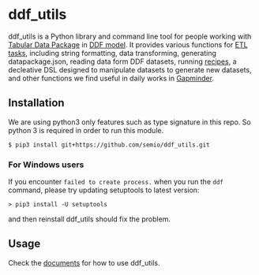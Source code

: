 # ddf_utils

ddf_utils is a Python library and command line tool for people working with
[Tabular Data Package][1] in [DDF model][2]. It provides various functions for [ETL tasks][3],
including string formatting, data transforming, generating datapackage.json,
reading data form DDF datasets, running [recipes][4], a decleative
DSL designed to manipulate datasets to generate new datasets, and other
functions we find useful in daily works in [Gapminder][5].

[1]: http://specs.frictionlessdata.io/tabular-data-package
[2]: https://github.com/open-numbers/wiki/wiki/Introduction-to-DDF
[3]: https://en.wikipedia.org/wiki/Extract,_transform,_load
[4]: https://ddf-utils.readthedocs.io/en/latest/recipe.html
[5]: https://www.gapminder.org/

## Installation

We are using python3 only features such as type signature in this repo.
So python 3 is required in order to run this module.

```$ pip3 install git+https://github.com/semio/ddf_utils.git```

### For Windows users

If you encounter `failed to create process.` when you run the `ddf` command, please
try updating setuptools to latest version:

`> pip3 install -U setuptools`

and then reinstall ddf_utils should fix the problem.

## Usage

Check the [documents](https://ddf-utils.readthedocs.io/en/latest/intro.html) for
how to use ddf_utils.
